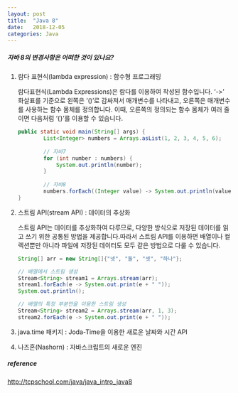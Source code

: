 ```yaml
---
layout: post
title:  "Java 8"
date:   2018-12-05
categories: Java
---
```


##### 자바 8의 변경사항은 어떠한 것이 있나요?

1. 람다 표현식(lambda expression) : 함수형 프로그래밍

   람다표현식(Lambda Expressions)은 람다를 이용하여 작성된 함수입니다. 
   ‘->’ 화살표를 기준으로 왼쪽은 ‘()’로 감싸져서 매개변수를 나타내고, 오른쪽은 매개변수를 사용하는 함수 몸체를 정의합니다. 이때, 오른쪽의 정의되는 함수 몸체가 여러 줄이면 다음처럼 ‘{}’를 이용할 수 있습니다. 

   ```java
   public static void main(String[] args) {
           List<Integer> numbers = Arrays.asList(1, 2, 3, 4, 5, 6);
    
           // 자바7
           for (int number : numbers) {
               System.out.println(number);
           }
    
           // 자바8
           numbers.forEach((Integer value) -> System.out.println(value)); 
   }
   ```

2. 스트림 API(stream API) : 데이터의 추상화

   스트림 API는 데이터를 추상화하여 다루므로, 다양한 방식으로 저장된 데이터를 읽고 쓰기 위한 공통된 방법을 제공합니다.따라서 스트림 API를 이용하면 배열이나 컬렉션뿐만 아니라 파일에 저장된 데이터도 모두 같은 방법으로 다룰 수 있습니다.

   ```java
   String[] arr = new String[]{"넷", "둘", "셋", "하나"};
   
   // 배열에서 스트림 생성
   Stream<String> stream1 = Arrays.stream(arr);
   stream1.forEach(e -> System.out.print(e + " "));
   System.out.println();
   
   // 배열의 특정 부분만을 이용한 스트림 생성
   Stream<String> stream2 = Arrays.stream(arr, 1, 3);
   stream2.forEach(e -> System.out.print(e + " "));
   ```

3. java.time 패키지 : Joda-Time을 이용한 새로운 날짜와 시간 API
4. 나즈혼(Nashorn) : 자바스크립트의 새로운 엔진

##### reference

<http://tcpschool.com/java/java_intro_java8>

